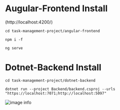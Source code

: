 # Augular-Frontend Install
(http://localhost:4200/)
```
cd task-management-project/angular-frontend
```
```
npm i -f
```
```
ng serve
```

# Dotnet-Backend Install
```
cd task-management-project/dotnet-backend
```
```
dotnet run --project Backend/backend.csproj --urls "https://localhost:7071;http://localhost:5097"
```

![image info](https://github.com/kudane/task-management-project/blob/main/ER.JPG)
